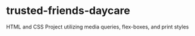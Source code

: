 # trusted-friends-daycare
HTML and CSS Project utilizing media queries, flex-boxes, and print styles
